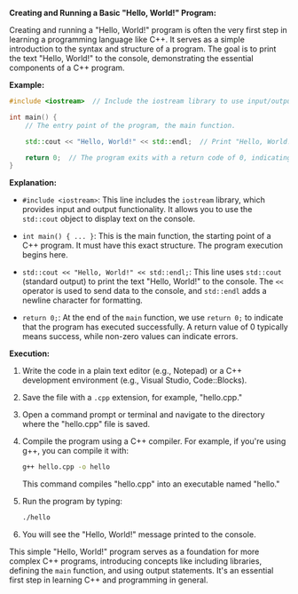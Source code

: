 **Creating and Running a Basic "Hello, World!" Program:**

Creating and running a "Hello, World!" program is often the very first step in learning a programming language like C++. It serves as a simple introduction to the syntax and structure of a program. The goal is to print the text "Hello, World!" to the console, demonstrating the essential components of a C++ program.

**Example:**

```cpp
#include <iostream>  // Include the iostream library to use input/output functions.

int main() {
    // The entry point of the program, the main function.

    std::cout << "Hello, World!" << std::endl;  // Print "Hello, World!" to the console.

    return 0;  // The program exits with a return code of 0, indicating successful execution.
}
```

**Explanation:**

- `#include <iostream>`: This line includes the `iostream` library, which provides input and output functionality. It allows you to use the `std::cout` object to display text on the console.

- `int main() { ... }`: This is the main function, the starting point of a C++ program. It must have this exact structure. The program execution begins here.

- `std::cout << "Hello, World!" << std::endl;`: This line uses `std::cout` (standard output) to print the text "Hello, World!" to the console. The `<<` operator is used to send data to the console, and `std::endl` adds a newline character for formatting.

- `return 0;`: At the end of the `main` function, we use `return 0;` to indicate that the program has executed successfully. A return value of 0 typically means success, while non-zero values can indicate errors.

**Execution:**

1. Write the code in a plain text editor (e.g., Notepad) or a C++ development environment (e.g., Visual Studio, Code::Blocks).

2. Save the file with a `.cpp` extension, for example, "hello.cpp."

3. Open a command prompt or terminal and navigate to the directory where the "hello.cpp" file is saved.

4. Compile the program using a C++ compiler. For example, if you're using g++, you can compile it with:

   ```bash
   g++ hello.cpp -o hello
   ```

   This command compiles "hello.cpp" into an executable named "hello."

5. Run the program by typing:

   ```bash
   ./hello
   ```

6. You will see the "Hello, World!" message printed to the console.

This simple "Hello, World!" program serves as a foundation for more complex C++ programs, introducing concepts like including libraries, defining the `main` function, and using output statements. It's an essential first step in learning C++ and programming in general.